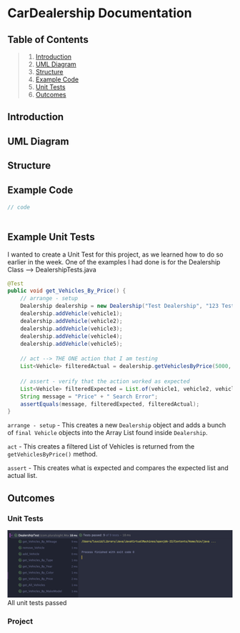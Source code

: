# CarDealership Documentation

## Table of Contents
> 1. [Introduction](#Introduction)
> 2. [UML Diagram](#UML-Diagram)
> 3. [Structure](#Structure)
> 4. [Example Code](#Example-Code)
> 5. [Unit Tests](#Example-Unit-Tests)
> 6. [Outcomes](#Outcomes)

## Introduction

## UML Diagram

## Structure

## Example Code
```java
// code



```
## Example Unit Tests
I wanted to create a Unit Test for this project, as we learned how to do so earlier in the week.
One of the examples I had done is for the Dealership Class --> DealershipTests.java
```java
@Test
public void get_Vehicles_By_Price() {
    // arrange - setup
    Dealership dealership = new Dealership("Test Dealership", "123 Test Ave", "555-555-5555");
    dealership.addVehicle(vehicle1);
    dealership.addVehicle(vehicle2);
    dealership.addVehicle(vehicle3);
    dealership.addVehicle(vehicle4);
    dealership.addVehicle(vehicle5);

    // act --> THE ONE action that I am testing
    List<Vehicle> filteredActual = dealership.getVehiclesByPrice(5000, 10000);
    
    // assert - verify that the action worked as expected
    List<Vehicle> filteredExpected = List.of(vehicle1, vehicle2, vehicle3);
    String message = "Price" + " Search Error";
    assertEquals(message, filteredExpected, filteredActual);
}
```
`arrange - setup` - This creates a new `Dealership` object and adds a bunch of `final Vehicle` 
objects into the Array List found inside `Dealership`. 

`act` - This creates a filtered List of Vehicles is returned from the `getVehiclesByPrice()` method.

`assert` - This creates what is expected and compares the expected list and actual list.

## Outcomes
### Unit Tests
![All unit tests passed!](media/UnitTestResult.png)
All unit tests passed
### Project
